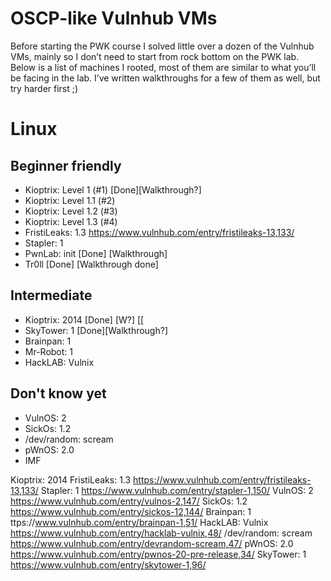 # OSCP-like Vulnhub VMs
Before starting the PWK course I solved little over a dozen of the Vulnhub VMs, mainly so I don’t need to start from rock bottom on the PWK lab. Below is a list of machines I rooted, most of them are similar to what you’ll be facing in the lab. I’ve written walkthroughs for a few of them as well, but try harder first ;)

# Linux
## Beginner friendly
+ Kioptrix: Level 1 (#1) [Done][Walkthrough?]
+ Kioptrix: Level 1.1 (#2)
+ Kioptrix: Level 1.2 (#3)
+ Kioptrix: Level 1.3 (#4)
+ FristiLeaks: 1.3 https://www.vulnhub.com/entry/fristileaks-13,133/
+ Stapler: 1
+ PwnLab: init [Done] [Walkthrough]
+ Tr0ll [Done] [Walkthrough done]
## Intermediate
+ Kioptrix: 2014 [Done] [W?] [[
+ SkyTower: 1 [Done][Walkthrough?]
+ Brainpan: 1
+ Mr-Robot: 1
+ HackLAB: Vulnix
## Don't know yet
+ VulnOS: 2
+ SickOs: 1.2
+ /dev/random: scream
+ pWnOS: 2.0
+ IMF

Kioptrix: 2014 
FristiLeaks: 1.3 https://www.vulnhub.com/entry/fristileaks-13,133/
Stapler: 1 https://www.vulnhub.com/entry/stapler-1,150/
VulnOS: 2 https://www.vulnhub.com/entry/vulnos-2,147/
SickOs: 1.2 https://www.vulnhub.com/entry/sickos-12,144/
Brainpan: 1 ttps://www.vulnhub.com/entry/brainpan-1,51/
HackLAB: Vulnix https://www.vulnhub.com/entry/hacklab-vulnix,48/
/dev/random: scream https://www.vulnhub.com/entry/devrandom-scream,47/ 
pWnOS: 2.0 https://www.vulnhub.com/entry/pwnos-20-pre-release,34/
SkyTower: 1 https://www.vulnhub.com/entry/skytower-1,96/
